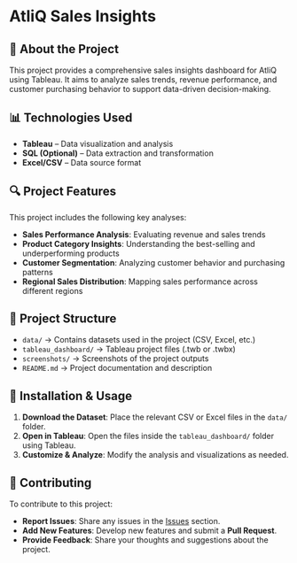 # AtliQ Sales Insights

## 📌 About the Project
This project provides a comprehensive sales insights dashboard for AtliQ using Tableau. It aims to analyze sales trends, revenue performance, and customer purchasing behavior to support data-driven decision-making.

## 📊 Technologies Used
- **Tableau** – Data visualization and analysis
- **SQL (Optional)** – Data extraction and transformation
- **Excel/CSV** – Data source format

## 🔍 Project Features
This project includes the following key analyses:
- **Sales Performance Analysis**: Evaluating revenue and sales trends
- **Product Category Insights**: Understanding the best-selling and underperforming products
- **Customer Segmentation**: Analyzing customer behavior and purchasing patterns
- **Regional Sales Distribution**: Mapping sales performance across different regions

## 📂 Project Structure
- `data/` → Contains datasets used in the project (CSV, Excel, etc.)
- `tableau_dashboard/` → Tableau project files (.twb or .twbx)
- `screenshots/` → Screenshots of the project outputs
- `README.md` → Project documentation and description

## 🚀 Installation & Usage
1. **Download the Dataset**: Place the relevant CSV or Excel files in the `data/` folder.
2. **Open in Tableau**: Open the files inside the `tableau_dashboard/` folder using Tableau.
3. **Customize & Analyze**: Modify the analysis and visualizations as needed.

## 📝 Contributing
To contribute to this project:
- **Report Issues**: Share any issues in the [Issues](https://github.com/Utkuersy/AtliQ_Sales_Insights/issues) section.
- **Add New Features**: Develop new features and submit a **Pull Request**.
- **Provide Feedback**: Share your thoughts and suggestions about the project.



